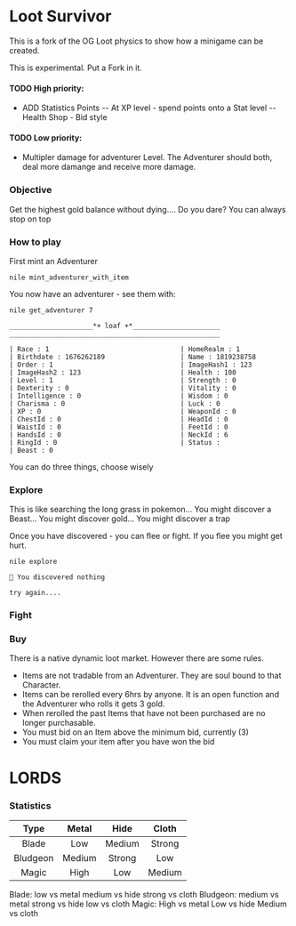 # Loot Survivor

This is a fork of the OG Loot physics to show how a minigame can be created.

This is experimental. Put a Fork in it.

#### TODO High priority:
- ADD Statistics Points
-- At XP level - spend points onto a Stat level
-- Health Shop - Bid style


#### TODO Low priority:
- Multipler damage for adventurer Level. The Adventurer should both, deal more damange and receive more damage. 

### Objective

Get the highest gold balance without dying.... Do you dare? You can always stop on top


### How to play

First mint an Adventurer

```
nile mint_adventurer_with_item
```

You now have an adventurer - see them with:

```
nile get_adventurer 7

_____________________*+ loaf +*______________________
_____________________________________________________

| Race : 1                                 | HomeRealm : 1                            
| Birthdate : 1676262189                   | Name : 1819238758                        
| Order : 1                                | ImageHash1 : 123                         
| ImageHash2 : 123                         | Health : 100                             
| Level : 1                                | Strength : 0                             
| Dexterity : 0                            | Vitality : 0                             
| Intelligence : 0                         | Wisdom : 0                               
| Charisma : 0                             | Luck : 0                                 
| XP : 0                                   | WeaponId : 0                             
| ChestId : 0                              | HeadId : 0                               
| WaistId : 0                              | FeetId : 0                               
| HandsId : 0                              | NeckId : 6                               
| RingId : 0                               | Status :  
| Beast : 0
```



You can do three things, choose wisely

### Explore

This is like searching the long grass in pokemon... You might discover a Beast... You might discover gold... You might discover a trap

Once you have discovered - you can flee or fight. If you flee you might get hurt.

```
nile explore

🤔 You discovered nothing

try again....
```

### Fight



### Buy

There is a native dynamic loot market. However there are some rules.

- Items are not tradable from an Adventurer. They are soul bound to that Character.
- Items can be rerolled every 6hrs by anyone. It is an open function and the Adventurer who rolls it gets 3 gold.
- When rerolled the past Items that have not been purchased are no longer purchasable.
- You must bid on an Item above the minimum bid, currently (3)
- You must claim your item after you have won the bid


# LORDS


### Statistics

|   Type   |  Metal  |  Hide  | Cloth |
| :------: | :-----: | :----: | :---: |
|  Blade   |   Low   | Medium | Strong|
| Bludgeon | Medium  | Strong |  Low  |
|  Magic   |   High  |  Low   |Medium |

Blade: 
    low vs metal
    medium vs hide
    strong vs cloth
Bludgeon:
    medium vs metal
    strong vs hide
    low vs cloth
Magic:
    High vs metal
    Low vs hide
    Medium vs cloth